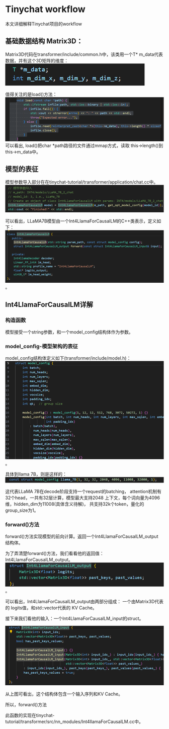 # Tinychat workflow

本文详细解释Tinychat项目的workflow


## 基础数据结构 Matrix3D：
Matrix3D代码在transformer/include/common.h中，该类用一个T* m_data代表数据，并有这个3D矩阵的维度：
![alt text](image-6.png)

值得关注的是load()方法：
![alt text](image-8.png)
可以看出, load()把char *path路径的文件通过mmap方式，读取
this->length()到this->m_data中。

## 模型的表征
模型参数导入部分在在tinychat-tutorial/transformer/application/chat.cc中。
![alt text](image.png)

可以看出，LLaMA7B模型由一个Int4LlamaForCausalLM的C++类表示，定义如下：
![alt text](image-1.png)。

## Int4LlamaForCausalLM详解

### 构造函数
模型接受一个string参数，和一个model_config结构体作为参数。

### model_config-模型架构的表征
model_config结构体定义如下(transformer/include/model.h)：
![alt text](image-2.png)。

具体到llama 7B，则是这样的：
![alt text](image-3.png)

这代表LLaMA 7B在decode阶段支持一个request的batching，
attention机制有32个head，一共有32层计算，模型最大支持2048
上下文，每个词向量为4096维，hidden_dim为11008(具体含义待解)， 共支持32k个token，量化的
group_size为1。


### forward()方法
forward()方法实现模型的前向计算。返回一个Int4LlamaForCausalLM_output
结构体。

为了弄清楚forward()方法，我们看看他的返回值：Int4LlamaForCausalLM_output。
![alt text](image-4.png)。

可以看出，Int4LlamaForCausalLM_output由两部分组成：
一个由Matrix3D代表的 logits值，和std::vector<Matrix3D>代表的
KV Cache。

接下来我们看他的输入：一个Int4LlamaForCausalLM_input的struct。

![alt text](image-10.png)

从上图可看出，这个结构体包含一个输入序列和KV Cache。

所以，forward()方法


此函数的实现在tinychat-tutorial/transformer/src/nn_modules/Int4llamaForCausalLM.cc中。

